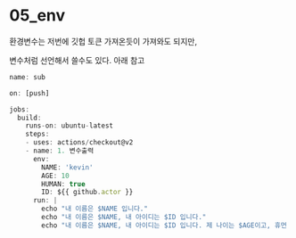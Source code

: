 # 05_env

환경변수는 저번에 깃헙 토큰 가져온듯이 가져와도 되지만,

변수처럼 선언해서 쓸수도 있다. 아래 참고

```js
name: sub

on: [push]

jobs:
  build:
    runs-on: ubuntu-latest
    steps:
    - uses: actions/checkout@v2
    - name: 1. 변수출력
      env:
        NAME: 'kevin'
        AGE: 10
        HUMAN: true
        ID: ${{ github.actor }} 
      run: | 
        echo "내 이름은 $NAME 입니다."
        echo "내 이름은 $NAME, 내 아이디는 $ID 입니다."
        echo "내 이름은 $NAME, 내 아이디는 $ID 입니다. 제 나이는 $AGE이고, 휴먼 : $HUMAN 입니다."
 ```
